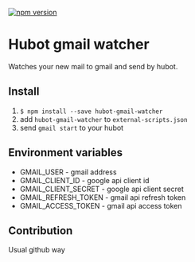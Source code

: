 [![npm version](https://badge.fury.io/js/hubot-gmail-watcher.svg)](https://badge.fury.io/js/hubot-gmail-watcher)

Hubot gmail watcher
=======================

Watches your new mail to gmail and send by hubot.

Install
-----------------------

1. `$ npm install --save hubot-gmail-watcher`
1. add `hubot-gmail-watcher` to `external-scripts.json`
1. send `gmail start` to your hubot

Environment variables
-----------------------

- GMAIL_USER          - gmail address
- GMAIL_CLIENT_ID     - google api client id
- GMAIL_CLIENT_SECRET - google api client secret
- GMAIL_REFRESH_TOKEN - gmail api refresh token
- GMAIL_ACCESS_TOKEN  - gmail api access token

Contribution
-----------------------

Usual github way
